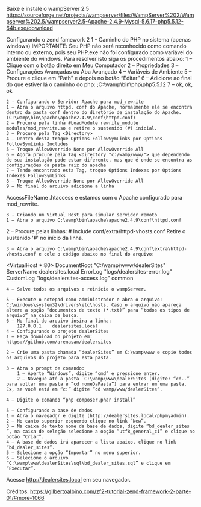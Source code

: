Baixe e instale o wampServer 2.5
https://sourceforge.net/projects/wampserver/files/WampServer%202/Wampserver%202.5/wampserver2.5-Apache-2.4.9-Mysql-5.6.17-php5.5.12-64b.exe/download



Configurando o zend famework 2
	1 - Caminho do PHP no sistema (apenas windows)
IMPORTANTE: Seu PHP não será reconhecido como comando interno ou externo, pois seu PHP.exe não foi configurado como variável do ambiente do windows. Para resolver isto siga os procedimentos abaixo:
1 – Clique com o botão direito em Meu Computador
2 – Propriedades
3 – Configurações Avançadas ou Aba Avançado
4 – Variáveis de Ambiente
5 – Procure e clique em “Path” e depois no botão “Editar”
6 – Adicione ao final do que estiver lá o caminho do php: ;C:\wamp\bin\php\php5.5.12
7 – ok, ok, ok

	2 - Configurando o Servidor Apache para mod_rewrite
	1 – Abra o arquivo httpd. conf do Apache, normalmente ele se encontra dentro da pasta conf dentro do diretório de instalação do Apache. (C:\wamp\bin\apache\apache2.4.9\conf\httpd.conf)
	2 – Procure pela linha #LoadModule rewrite_module modules/mod_rewrite.so e retire o sustenido (#) inicial.
	3 – Procure pela Tag <Directory>
	4 – Dentro desta troque Options FollowSymLinks por Options FollowSymLinks Includes
	5 – Troque AllowOverride None por AllowOverride All
	6 – Agora procure pela Tag <Directory "c:/wamp/www/"> que dependendo de sua instalação pode estar diferente, mas que é onde se encontra as configurações da pasta raiz do apache
	7 – Tendo encontrado esta Tag, troque Options Indexes por Options Indexes FollowSymLinks
	8 – Troque AllowOverride None por AllowOverride All
	9 – No final do arquivo adicione a linha
AccessFileName .htaccess e estamos com o Apache configurado para mod_rewrite.

	3 - Criando um Virtual Host para simular servidor remoto
	1 – Abra o arquivo C:\wamp\bin\apache\apache2.4.9\conf\httpd.conf
	
2 – Procure pelas linhas: 
	# Include conf/extra/httpd-vhosts.conf
	Retire o sustenido  '#' no início da linha.

	3 – Abra o arquivo C:\wamp\bin\apache\apache2.4.9\conf\extra\httpd-vhosts.conf e cole o código abaixo no final do arquivo: 
	
<VirtualHost *:80>
    DocumentRoot "C:/wamp/www/dealerSites"
    ServerName dealersites.local
    ErrorLog "logs/dealersites-error.log"
    CustomLog "logs/dealersites-access.log" common
</VirtualHost>

	4 – Salve todos os arquivos e reinicie o wampServer.

	5 – Execute o notepad como administrador e abra o arquivo: C:\windows\system32\drivers\etc\hosts. Caso o arquivo não apareça altere a opção “documentos de texto (*.txt)” para “todos os tipos de arquivo” na caixa de busca. 
	6 – No final do arquivo insira a linha: 
		127.0.0.1    dealersites.local
	4 – Configurando o projeto dealerSites
	1 – Faça download do projeto em:
	https://github.com/arenasam/dealersites
	
	2 – Crie uma pasta chamada “dealerSites” em C:\wamp\www e copie todos os arquivos do projeto para esta pasta.
	
	3 – Abra o prompt de comando:
		1 – Aperte “Windows”, digite “cmd” e pressione enter.
		2 – Navegue até a pasta  C:\wamp\www\dealerSites (digite: “cd..” para voltar uma pasta e “cd nomeDaPasta”) para entrar em uma pasta. Ex, se você está em “c:” digite “cd wamp/www/dealerSites”.
		
	4 – Digite o comando “php composer.phar install”

	5 – Configurando a base de dados
	1 – Abra o navegador e digite (http://dealersites.local/phpmyadmin).
	2 – No canto superior esquerdo clique no link “New”.
	3 – Na caixa de texto nome da base de dados, digite “bd_dealer_sites ”, na caixa de seleção selecione a opção “utf8_general_ci” e clique no botão “Criar”.
	4 – A base de dados irá aparecer a lista abaixo, clique no link “bd_dealer_sites”.
	5 – Selecione a opção “Importar” no menu superior.
	6 – Selecione o arquivo “C:\wamp\www\dealerSites\sql\bd_dealer_sites.sql” e clique em “Executar”.

Acesse  http://dealersites.local em seu navegador.

Créditos: https://gilbertoalbino.com/zf2-tutorial-zend-framework-2-parte-01/#more-1066
